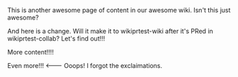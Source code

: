 This is another awesome page of content in our awesome wiki. Isn't this just awesome?

And here is a change. Will it make it to wikiprtest-wiki after it's PRed in
wikiprtest-collab? Let's find out!!!

More content!!!!

Even more!!! <--- Ooops! I forgot the exclaimations.
